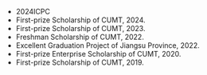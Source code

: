 - 2024ICPC
- First-prize Scholarship of CUMT, 2024.
- First-prize Scholarship of CUMT, 2023.
- Freshman Scholarship of CUMT, 2022.
- Excellent Graduation Project of Jiangsu Province, 2022.
- First-prize Enterprise Scholarship of CUMT, 2020.
- First-prize Scholarship of CUMT, 2019.